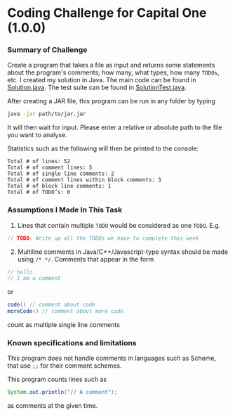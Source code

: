 # Coding Challenge for Capital One (1.0.0)

### Summary of Challenge
Create a program that takes a file as input and returns some statements about the program's comments;  how many, what types, how many `TODOs`, etc. I created my solution in Java. The main code can be found in [Solution.java](https://github.com/hannah-bulmer/CapitalOne/blob/master/src/Solution.java). The test suite can be found in [SolutionTest.java](https://github.com/hannah-bulmer/CapitalOne/blob/master/src/SolutionTest.java).

After creating a JAR file, this program can be run in any folder by typing
```bash
java -jar path/to/jar.jar
```
It will then wait for input. Please enter a relative or absolute path to the file you want to analyse.

Statistics such as the following will then be printed to the console:
```
Total # of lines: 52
Total # of comment lines: 5
Total # of single line comments: 2
Total # of comment lines within block comments: 3
Total # of block line comments: 1
Total # of TODO’s: 0
```

### Assumptions I Made In This Task
1. Lines that contain multiple `TODO` would be considered as one `TODO`. E.g.

```Java
// TODO: Write up all the TODOs we have to complete this week
```
2. Multiline comments in Java/C++/Javascript-type syntax should be made using `/* */`. Comments that appear in the form
```Java
// hello
// I am a comment
```
or
```Java
code() // comment about code
moreCode() // comment about more code
```
count as multiple single line comments

### Known specifications and limitations
This program does not handle comments in languages such as Scheme, that use `;;` for their comment schemes.

This program counts lines such as
```Java
System.out.println("// A comment");
```
as comments at the given time.
